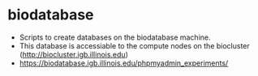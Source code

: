 # biodatabase
* Scripts to create databases on the biodatabase machine.
* This database is accessiable to the compute nodes on the biocluster (http://biocluster.igb.illinois.edu)
* https://biodatabase.igb.illinois.edu/phpmyadmin_experiments/
